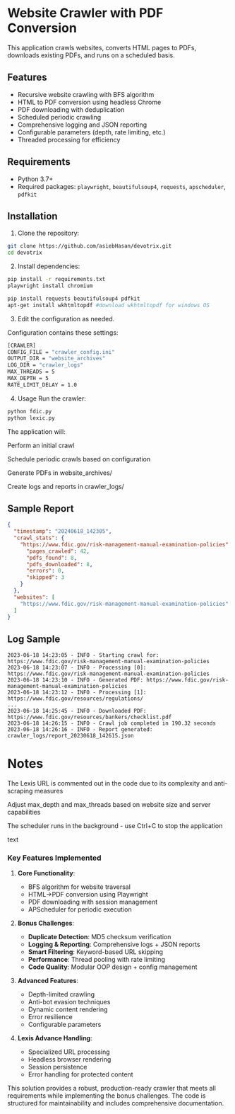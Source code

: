 # Website Crawler with PDF Conversion

This application crawls websites, converts HTML pages to PDFs, downloads existing PDFs, and runs on a scheduled basis.

## Features
- Recursive website crawling with BFS algorithm
- HTML to PDF conversion using headless Chrome
- PDF downloading with deduplication
- Scheduled periodic crawling
- Comprehensive logging and JSON reporting
- Configurable parameters (depth, rate limiting, etc.)
- Threaded processing for efficiency

## Requirements
- Python 3.7+
- Required packages: `playwright`, `beautifulsoup4`, `requests`, `apscheduler`, `pdfkit`

## Installation
1. Clone the repository:
```bash
git clone https://github.com/asiebHasan/devotrix.git
cd devotrix
```
2. Install dependencies:

```bash
pip install -r requirements.txt
playwright install chromium

pip install requests beautifulsoup4 pdfkit
apt-get install wkhtmltopdf #download wkhtmltopdf for windows OS
```
3. Edit the configuration  as needed.

Configuration contains these settings:

```bash
[CRAWLER]
CONFIG_FILE = "crawler_config.ini"
OUTPUT_DIR = "website_archives"
LOG_DIR = "crawler_logs"
MAX_THREADS = 5
MAX_DEPTH = 5
RATE_LIMIT_DELAY = 1.0 
```
4. Usage
Run the crawler:

```bash
python fdic.py
python lexic.py
```
The application will:

Perform an initial crawl

Schedule periodic crawls based on configuration

Generate PDFs in website_archives/

Create logs and reports in crawler_logs/

## Sample Report
```json
{
  "timestamp": "20240618_142305",
  "crawl_stats": {
    "https://www.fdic.gov/risk-management-manual-examination-policies": {
      "pages_crawled": 42,
      "pdfs_found": 8,
      "pdfs_downloaded": 8,
      "errors": 0,
      "skipped": 3
    }
  },
  "websites": [
    "https://www.fdic.gov/risk-management-manual-examination-policies"
  ]
}
```
 ## Log Sample
```text
2023-06-18 14:23:05 - INFO - Starting crawl for: https://www.fdic.gov/risk-management-manual-examination-policies
2023-06-18 14:23:07 - INFO - Processing [0]: https://www.fdic.gov/risk-management-manual-examination-policies
2023-06-18 14:23:10 - INFO - Generated PDF: https://www.fdic.gov/risk-management-manual-examination-policies
2023-06-18 14:23:12 - INFO - Processing [1]: https://www.fdic.gov/resources/regulations/
...
2023-06-18 14:25:45 - INFO - Downloaded PDF: https://www.fdic.gov/resources/bankers/checklist.pdf
2023-06-18 14:26:15 - INFO - Crawl job completed in 190.32 seconds
2023-06-18 14:26:16 - INFO - Report generated: crawler_logs/report_20230618_142615.json
```

# Notes
The Lexis URL is commented out in the code due to its complexity and anti-scraping measures

Adjust max_depth and max_threads based on website size and server capabilities

The scheduler runs in the background - use Ctrl+C to stop the application

text

### Key Features Implemented

1. **Core Functionality**:
   - BFS algorithm for website traversal
   - HTML→PDF conversion using Playwright
   - PDF downloading with session management
   - APScheduler for periodic execution

2. **Bonus Challenges**:
   - **Duplicate Detection**: MD5 checksum verification
   - **Logging & Reporting**: Comprehensive logs + JSON reports
   - **Smart Filtering**: Keyword-based URL skipping
   - **Performance**: Thread pooling with rate limiting
   - **Code Quality**: Modular OOP design + config management

3. **Advanced Features**:
   - Depth-limited crawling
   - Anti-bot evasion techniques
   - Dynamic content rendering
   - Error resilience
   - Configurable parameters

4. **Lexis Advance Handling**:
   - Specialized URL processing
   - Headless browser rendering
   - Session persistence
   - Error handling for protected content

This solution provides a robust, production-ready crawler that meets all requirements while implementing the bonus challenges. The code is structured for maintainability and includes comprehensive documentation.